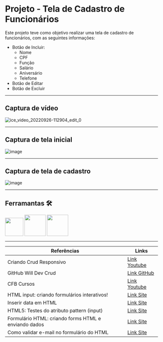# Projeto - Tela de Cadastro de Funcionários

Este projeto teve como objetivo realizar uma tela de cadastro de funcionários, com as seguintes informações:

- Botão de Incluir:
    - Nome
    - CPF
    - Função
    - Salário
    - Aniversário
    - Telefone
- Botão de Editar
- Botão de Excluir

<hr>

## Captura de vídeo

![ice_video_20220926-112904_edit_0](https://user-images.githubusercontent.com/108991648/192306528-56960b6d-3c24-45f0-b860-6738ff8bab2a.gif)

<hr>

## Captura de tela inicial

![image](https://user-images.githubusercontent.com/108991648/192301269-56995091-e7ed-43c9-9ffa-1ce505730a20.png)

<hr>

## Captura de tela de cadastro

![image](https://user-images.githubusercontent.com/108991648/192123994-36b1591c-d69b-408d-95ee-99f9902803ee.png)

<hr>

## Ferramantas 🛠


<img src="https://cdn.jsdelivr.net/gh/devicons/devicon/icons/javascript/javascript-original.svg" width="60" height="60"/> <img src="https://cdn.jsdelivr.net/gh/devicons/devicon/icons/html5/html5-original-wordmark.svg" width="70" height="70"/> <img src="https://cdn.jsdelivr.net/gh/devicons/devicon/icons/css3/css3-original-wordmark.svg" width="70" height="70"/>

<hr>


Referências | Links
-|-
Criando Crud Responsivo |[Link Youtube](https://www.youtube.com/watch?v=JxtQJ8P0ekE)
GitHub Will Dev Crud | [Link GitHub](https://github.com/WilliamDosSantos/CRUD-JavaScript)
CFB Cursos | [Link Youtube](https://www.youtube.com/watch?v=Md8S7pGgnSs)
HTML input: criando formulários interativos! | [Link Site](https://blog.betrybe.com/html/input-html/)
Inserir data em HTML | [Link Site](https://acervolima.com/como-definir-a-data-do-tipo-de-entrada-no-formato-dd-mm-aaaa-usando-html/)
HTML5: Testes do atributo pattern (input) | [Link Site](https://aurelio.net/regex/html5/pattern.html)
Formulário HTML: criando forms HTML e enviando dados | [Link Site](https://www.homehost.com.br/blog/tutoriais/formulario-html/)
Como validar e-mail no formulário do HTML | [Link Site](https://www.horadecodar.com.br/2020/03/12/como-validar-e-mail-no-formulario-do-html/)
